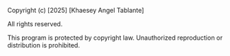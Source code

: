 Copyright (c) [2025] [Khaesey Angel Tablante]

All rights reserved.

This program is protected by copyright law.  Unauthorized reproduction or distribution is prohibited.

